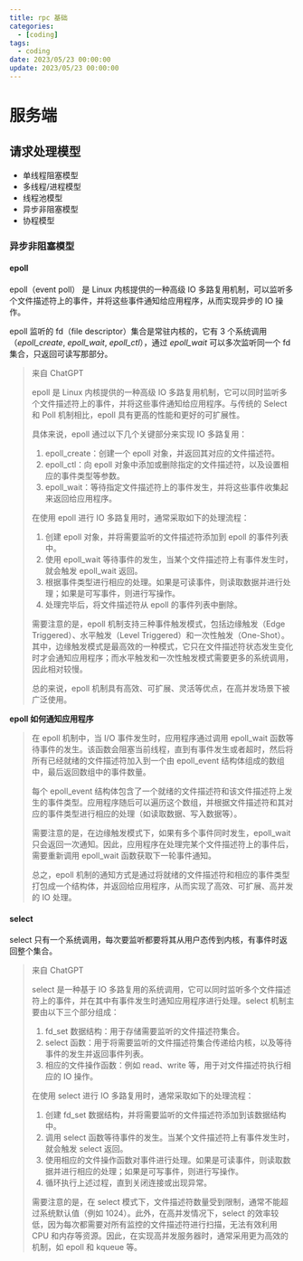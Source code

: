 ```yaml
---
title: rpc 基础
categories: 
  - [coding]
tags:
  - coding
date: 2023/05/23 00:00:00
update: 2023/05/23 00:00:00
---
```


# 服务端

## 请求处理模型

- 单线程阻塞模型
- 多线程/进程模型
- 线程池模型
- 异步非阻塞模型
- 协程模型

### 异步非阻塞模型

#### epoll

epoll（event poll） 是 Linux 内核提供的一种高级 IO 多路复用机制，可以监听多个文件描述符上的事件，并将这些事件通知给应用程序，从而实现异步的 IO 操作。

epoll 监听的 fd（file descriptor）集合是常驻内核的，它有 3 个系统调用 （*epoll_create*, *epoll_wait*, *epoll_ctl*），通过 *epoll_wait* 可以多次监听同一个 fd 集合，只返回可读写那部分。

> 来自 ChatGPT
>
> epoll 是 Linux 内核提供的一种高级 IO 多路复用机制，它可以同时监听多个文件描述符上的事件，并将这些事件通知给应用程序。与传统的 Select 和 Poll 机制相比，epoll 具有更高的性能和更好的可扩展性。
>
> 具体来说，epoll 通过以下几个关键部分来实现 IO 多路复用：
>
> 1. epoll_create：创建一个 epoll 对象，并返回其对应的文件描述符。
> 2. epoll_ctl：向 epoll 对象中添加或删除指定的文件描述符，以及设置相应的事件类型等参数。
> 3. epoll_wait：等待指定文件描述符上的事件发生，并将这些事件收集起来返回给应用程序。
>
> 在使用 epoll 进行 IO 多路复用时，通常采取如下的处理流程：
>
> 1. 创建 epoll 对象，并将需要监听的文件描述符添加到 epoll 的事件列表中。
> 2. 使用 epoll_wait 等待事件的发生，当某个文件描述符上有事件发生时，就会触发 epoll_wait 返回。
> 3. 根据事件类型进行相应的处理。如果是可读事件，则读取数据并进行处理；如果是可写事件，则进行写操作。
> 4. 处理完毕后，将文件描述符从 epoll 的事件列表中删除。
>
> 需要注意的是，epoll 机制支持三种事件触发模式，包括边缘触发（Edge Triggered）、水平触发（Level Triggered）和一次性触发（One-Shot）。其中，边缘触发模式是最高效的一种模式，它只在文件描述符状态发生变化时才会通知应用程序；而水平触发和一次性触发模式需要更多的系统调用，因此相对较慢。
>
> 总的来说，epoll 机制具有高效、可扩展、灵活等优点，在高并发场景下被广泛使用。

**epoll 如何通知应用程序**

> 在 epoll 机制中，当 I/O 事件发生时，应用程序通过调用 epoll_wait 函数等待事件的发生。该函数会阻塞当前线程，直到有事件发生或者超时，然后将所有已经就绪的文件描述符加入到一个由 epoll_event 结构体组成的数组中，最后返回数组中的事件数量。
>
> 每个 epoll_event 结构体包含了一个就绪的文件描述符和该文件描述符上发生的事件类型。应用程序随后可以遍历这个数组，并根据文件描述符和其对应的事件类型进行相应的处理（如读取数据、写入数据等）。
>
> 需要注意的是，在边缘触发模式下，如果有多个事件同时发生，epoll_wait 只会返回一次通知。因此，应用程序在处理完某个文件描述符上的事件后，需要重新调用 epoll_wait 函数获取下一轮事件通知。
>
> 总之，epoll 机制的通知方式是通过将就绪的文件描述符和相应的事件类型打包成一个结构体，并返回给应用程序，从而实现了高效、可扩展、高并发的 IO 处理。

#### select

select 只有一个系统调用，每次要监听都要将其从用户态传到内核，有事件时返回整个集合。

> 来自 ChatGPT
>
> select 是一种基于 IO 多路复用的系统调用，它可以同时监听多个文件描述符上的事件，并在其中有事件发生时通知应用程序进行处理。select 机制主要由以下三个部分组成：
>
> 1. fd_set 数据结构：用于存储需要监听的文件描述符集合。
> 2. select 函数：用于将需要监听的文件描述符集合传递给内核，以及等待事件的发生并返回事件列表。
> 3. 相应的文件操作函数：例如 read、write 等，用于对文件描述符执行相应的 IO 操作。
>
> 在使用 select 进行 IO 多路复用时，通常采取如下的处理流程：
>
> 1. 创建 fd_set 数据结构，并将需要监听的文件描述符添加到该数据结构中。
> 2. 调用 select 函数等待事件的发生。当某个文件描述符上有事件发生时，就会触发 select 返回。
> 3. 使用相应的文件操作函数对事件进行处理。如果是可读事件，则读取数据并进行相应的处理；如果是可写事件，则进行写操作。
> 4. 循环执行上述过程，直到关闭连接或出现异常。
>
> 需要注意的是，在 select 模式下，文件描述符数量受到限制，通常不能超过系统默认值（例如 1024）。此外，在高并发情况下，select 的效率较低，因为每次都需要对所有监控的文件描述符进行扫描，无法有效利用 CPU 和内存等资源。因此，在实现高并发服务器时，通常采用更为高效的机制，如 epoll 和 kqueue 等。